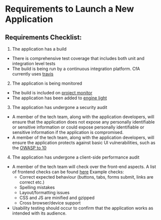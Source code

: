 Requirements to Launch a New Application
========================================

Requirements Checklist:
----------------------

1. The application has a build
  - There is comprehensive test coverage that includes both unit and integration level tests
  - The build is being run by a continuous integration platform. CfA currently uses [travis](http://www.travis-ci.org)

2. The application is being monitored
  - The build is included on [project monitor](http://project-monitor.codeforamerica.org/)
  - The application has been added to [engine light](http://engine-light.codeforamerica.org/)

3. The application has undergone a security audit
  - A member of the tech team, along with the application developers, will ensure that the application does not expose any personally identifiable or sensitive information or could expose personally identifiable or sensitive information if the application is compromised.
  - A member of the tech team, along with the application developers, will ensure the application protects against basic UI vulnerabilities, such as the [OWASP to 10](https://www.owasp.org/index.php/Top_10_2013-Top_10)

4. The application has undergone a client-side performance audit
  - A member of the tech team will check over the front-end aspects. A list of frontend checks can be found [here](http://frontendtest.com/checklist/) 
    Example checks:
    + Correct expected behaviour (buttons, tabs, forms submit, links are correct etc.)
    + Spelling mistakes
    + Layout/formatting issues
    + CSS and JS are minified and gzipped
    + Cross browser/device support
  - Usability testing should occur to confirm that the application works as intended with its audience.
  

  
